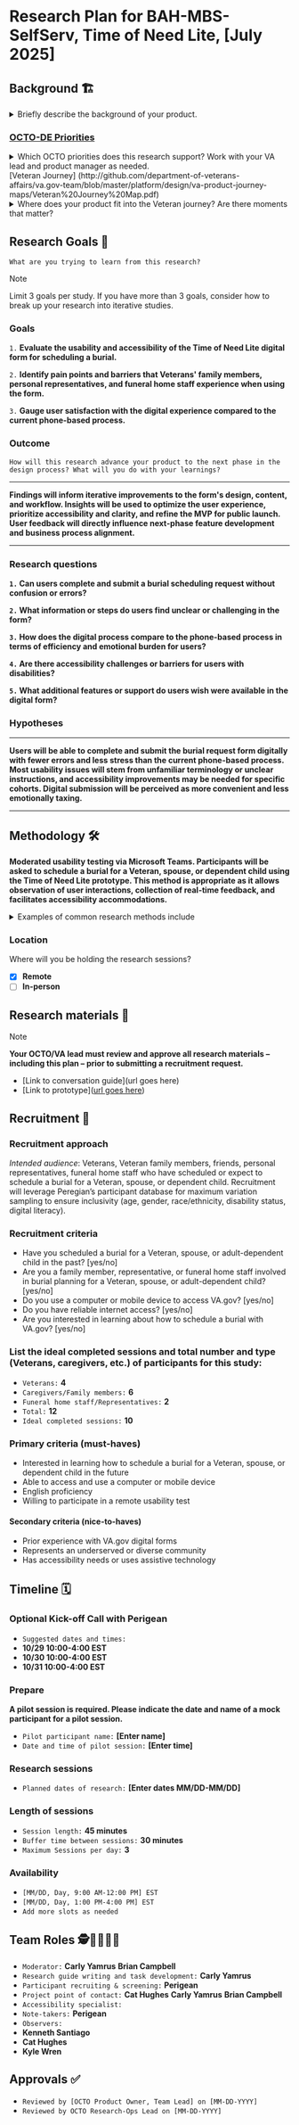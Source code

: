 # Research Plan for BAH-MBS-SelfServ, Time of Need Lite, [July 2025]

## Background 🏗️
<details><summary>Briefly describe the background of your product.</summary> 

  
**To develop a secure, user-friendly digital form accessible via both web and mobile platforms on VA.gov. This form will allow authorized individuals and organizations to submit burial requests electronically, streamlining the initiation process with the NCSO**

`What problem is your product trying to solve?`

**Currently, there is no way for family members, authorized organizations, or personal representatives to initiate a burial request for a deceased Veteran, spouse, or dependent child through VA.gov. They must call the National Cemetery Scheduling Office (NCSO) directly, resulting in longer processing times and added stress for families and representatives during a difficult time. Time of Need Lite aims to provide a secure, user-friendly digital form on VA.gov for submitting burial requests electronically, streamlining the process.**
  
`Where is your product situated on VA.gov? (ex: auth vs. unauth)`

**Time of Need Lite will be accessible via both web and mobile platforms on VA.gov, both authenticated and unauthenticated services (to allow family, friends, funeral homes, and representatives to access and submit requests).**

`What is Veterans’ familiarity with this tool? Is this a new product or an iteration on an existing one?`

**This is a new product; there is currently no digital self-service option for initiating burial requests through VA.gov. Veterans and their families have previously interacted only by phone, so this tool is new to them.**

`Product Outline`

**[Link to product outline](https://github.com/department-of-veterans-affairs/va.gov-team/blob/master/products/burials-memorials/time-of-need/Product-Outline.md).**

</details>

### [OCTO-DE Priorities](https://github.com/department-of-veterans-affairs/va.gov-team/blob/master/strategy/OCTO-DE%20Priorities%202025.md) 

<details><summary>Which OCTO priorities does this research support? Work with your VA lead and product manager as needed. </summary>

`Objective 1: VA’s digital experiences are the easiest and most efficient way to access VA health care and benefits.`

**Key Results for this research:**
- **Percentage of ToN requests submitted via self-service:** _Initial: 50%, Target: 70%+_
- **Reduction in call center volume for ToN submissions:** _Initial: 20%+, Target: 40%+ reduction_
- **User satisfaction rating:** _Target: 4+ out of 5_
- **Successful submission rate:** _Target: 95%+_
- **Average submission time:** _Target: <15 minutes_>   - _Testing will evaluate if users can successfully complete the form and receive clear feedback on submission outcomes or errors._

</details>
[Veteran Journey] (http://github.com/department-of-veterans-affairs/va.gov-team/blob/master/platform/design/va-product-journey-maps/Veteran%20Journey%20Map.pdf)
<details><summary>Where does your product fit into the Veteran journey?
Are there moments that matter?</summary>
	
- `Dying stage of the Veteran journey`

</details>

## Research Goals 🥅	
`What are you trying to learn from this research?` 

> [!NOTE]
> Limit 3 goals per study. If you have more than 3 goals, consider how to break up your research into iterative studies.

### Goals

`1.` **Evaluate the usability and accessibility of the Time of Need Lite digital form for scheduling a burial.**

`2.` **Identify pain points and barriers that Veterans' family members, personal representatives, and funeral home staff experience when using the form.**

`3.` **Gauge user satisfaction with the digital experience compared to the current phone-based process.**
  
### Outcome
`How will this research advance your product to the next phase in the design process? What will you do with your learnings?`

---

**Findings will inform iterative improvements to the form's design, content, and workflow. Insights will be used to optimize the user experience, prioritize accessibility and clarity, and refine the MVP for public launch. User feedback will directly influence next-phase feature development and business process alignment.**

---

### Research questions

**`1.` Can users complete and submit a burial scheduling request without confusion or errors?**

**`2.` What information or steps do users find unclear or challenging in the form?**

**`3.` How does the digital process compare to the phone-based process in terms of efficiency and emotional burden for users?**

**`4.` Are there accessibility challenges or barriers for users with disabilities?**

**`5.` What additional features or support do users wish were available in the digital form?**

### Hypotheses

---

**Users will be able to complete and submit the burial request form digitally with fewer errors and less stress than the current phone-based process. Most usability issues will stem from unfamiliar terminology or unclear instructions, and accessibility improvements may be needed for specific cohorts. Digital submission will be perceived as more convenient and less emotionally taxing.**

---

## Methodology  🛠️

**Moderated usability testing via Microsoft Teams. Participants will be asked to schedule a burial for a Veteran, spouse, or dependent child using the Time of Need Lite prototype. This method is appropriate as it allows observation of user interactions, collection of real-time feedback, and facilitates accessibility accommodations.**

<details><summary>Examples of common research methods include</summary> 
	
- `Usability testing - appropriate for evaluative research`

</details>

### Location

Where will you be holding the research sessions?

- [X] **Remote**
- [ ] **In-person**
      
## Research materials 📔

> [!NOTE]
> **Your OCTO/VA lead must review and approve all research materials – including this plan –  prior to submitting a recruitment request.**

- [Link to conversation guide](url goes here)
- [Link to prototype]([url goes here](https://www.figma.com/proto/uwD8YNp1g3W6XHR5Bn9sjF/Time-of-Need-Lite---Baseline-Prototypes?node-id=0-1&t=6jLfEjCubkyMprI2-1))

## Recruitment 🎯	

### Recruitment approach

*Intended audience*: Veterans, Veteran family members, friends, personal representatives, funeral home staff who have scheduled or expect to schedule a burial for a Veteran, spouse, or dependent child. Recruitment will leverage Peregian’s participant database for maximum variation sampling to ensure inclusivity (age, gender, race/ethnicity, disability status, digital literacy).

### Recruitment criteria

- Have you scheduled a burial for a Veteran, spouse, or adult-dependent child in the past? [yes/no]
- Are you a family member, representative, or funeral home staff involved in burial planning for a Veteran, spouse, or adult-dependent child? [yes/no]
- Do you use a computer or mobile device to access VA.gov? [yes/no]
- Do you have reliable internet access? [yes/no]
- Are you interested in learning about how to schedule a burial with VA.gov? [yes/no]

### List the ideal completed sessions and total number and type (Veterans, caregivers, etc.) of participants for this study:

- `Veterans:` **4**
- `Caregivers/Family members:` **6**
- `Funeral home staff/Representatives:` **2**
- `Total:` **12**
- `Ideal completed sessions:` **10**

### Primary criteria (must-haves)

- Interested in learning how to schedule a burial for a Veteran, spouse, or dependent child in the future
- Able to access and use a computer or mobile device
- English proficiency
- Willing to participate in a remote usability test

#### Secondary criteria (nice-to-haves)

- Prior experience with VA.gov digital forms
- Represents an underserved or diverse community
- Has accessibility needs or uses assistive technology

## Timeline 🗓️

### Optional Kick-off Call with Perigean

- `Suggested dates and times:`
- **10/29 10:00-4:00 EST**
- **10/30 10:00-4:00 EST**
- **10/31 10:00-4:00 EST**

### Prepare

**A pilot session is required. Please indicate the date and name of a mock participant for a pilot session.** 

- `Pilot participant name:` **[Enter name]**
- `Date and time of pilot session:` **[Enter time]** 

### Research sessions

- `Planned dates of research:` **[Enter dates MM/DD-MM/DD]**

### Length of sessions

- `Session length:` **45 minutes**
- `Buffer time between sessions:` **30 minutes**
- `Maximum Sessions per day:` **3**

### Availability

- `[MM/DD, Day, 9:00 AM-12:00 PM] EST`
- `[MM/DD, Day, 1:00 PM-4:00 PM] EST`
- `Add more slots as needed`
  
## Team Roles  🕵️👩‍💻👩‍🔬

- `Moderator:` **Carly Yamrus** **Brian Campbell**
- `Research guide writing and task development:` **Carly Yamrus**		
- `Participant recruiting & screening:`	**Perigean**	
- `Project point of contact:` **Cat Hughes** **Carly Yamrus** **Brian Campbell**		
- `Accessibility specialist:` 
- `Note-takers:` **Perigean**	
- `Observers:` 
- **Kenneth Santiago**
- **Cat Hughes**
- **Kyle Wren**

## Approvals ✅
- `Reviewed by [OCTO Product Owner, Team Lead] on [MM-DD-YYYY]`
- `Reviewed by OCTO Research-Ops Lead on [MM-DD-YYYY]`
